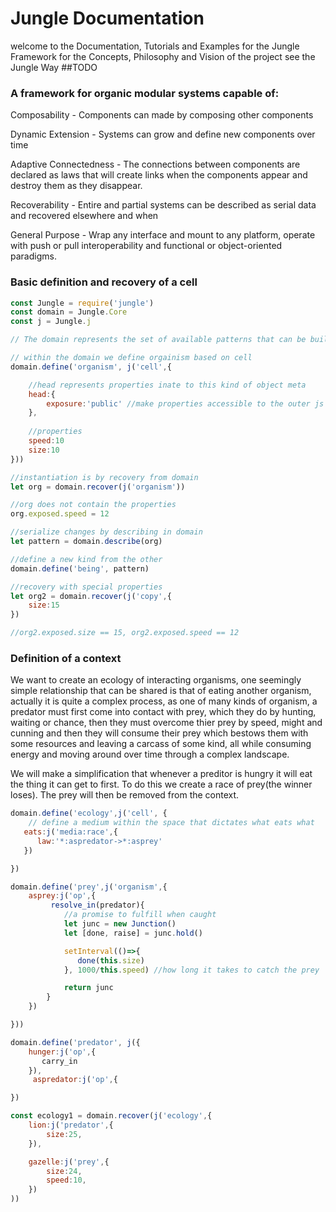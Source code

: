 # Jungle Documentation

welcome to the Documentation, Tutorials and Examples for the Jungle Framework for the Concepts, Philosophy and Vision of the project see the Jungle Way \#\#TODO 

### A framework for organic modular systems capable of: 

Composability - Components can made by composing other components

Dynamic Extension - Systems can grow and define new components over time

Adaptive Connectedness - The connections between components are declared as laws that will create links when the components appear and destroy them as they disappear. 

Recoverability - Entire and partial systems can be described as serial data and recovered elsewhere and when

General Purpose - Wrap any interface and mount to any platform, operate with push or pull interoperability and functional or object-oriented paradigms.

### Basic definition and recovery of a cell

```js
const Jungle = require('jungle')
const domain = Jungle.Core
const j = Jungle.j

// The domain represents the set of available patterns that can be built in a context

// within the domain we define orgainism based on cell
domain.define('organism', j('cell',{

    //head represents properties inate to this kind of object meta 
    head:{
        exposure:'public' //make properties accessible to the outer js context
    },
    
    //properties 
    speed:10
    size:10
}))

//instantiation is by recovery from domain
let org = domain.recover(j('organism'))

//org does not contain the properties
org.exposed.speed = 12

//serialize changes by describing in domain
let pattern = domain.describe(org)

//define a new kind from the other
domain.define('being', pattern)

//recovery with special properties
let org2 = domain.recover(j('copy',{
    size:15
})

//org2.exposed.size == 15, org2.exposed.speed == 12
```

### Definition of a context

We want to create an ecology of interacting organisms, one seemingly simple relationship that can be shared is that of eating another organism,  actually it is quite a complex process, as one of many kinds of organism, a predator must first come into contact with prey, which they do by hunting, waiting or chance, then they must overcome thier prey by speed, might and cunning and then they will consume their prey which bestows them with some resources and leaving a carcass of some kind, all while consuming energy and moving around over time through a complex landscape.

We will make a simplification that  whenever a preditor is hungry it will eat the thing it can get to first. To do this we create a race of prey\(the winner loses\). The prey will then be removed from the context.

```js
domain.define('ecology',j('cell', {
    // define a medium within the space that dictates what eats what
   eats:j('media:race',{
      law:'*:aspredator->*:asprey'
   })

})

domain.define('prey',j('organism',{
    asprey:j('op',{
         resolve_in(predator){
            //a promise to fulfill when caught
            let junc = new Junction()
            let [done, raise] = junc.hold()

            setInterval(()=>{
               done(this.size)
            }, 1000/this.speed) //how long it takes to catch the prey

            return junc
        }
    })

}))

domain.define('predator', j({
    hunger:j('op',{
       carry_in 
    }),
     aspredator:j('op',{

})

const ecology1 = domain.recover(j('ecology',{    
    lion:j('predator',{
        size:25,
    }),

    gazelle:j('prey',{
        size:24,
        speed:10,
    })
))
```

### 



